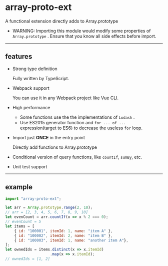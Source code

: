 # array-proto-ext
A functional extension directly adds to Array.prototype

 * WARNING: Importing this module would modify some properties of `Array.prototype` . Ensure that you know all side effects before import. 

----
## features

* Strong type definition

  Fully written by TypeScript.
* Webpack support

  You can use it in any Webpack project like Vue CLI.
* High performance

  * Some functions use the the implementations of `Lodash` .
  * Use ES2015 generator function and `for ... of ...` expression(target to ES6) to decrease the useless `for` loop.
* Import just **ONCE** in the entry point
  
  Directly add functions to Array.prototype
* Conditional version of query functions, like `countIf`, `sumBy`, etc.
* Unit test support
  
----
## example

```javascript
import "array-proto-ext";

let arr = Array.prototype.range(2, 10);
// arr = [2, 3, 4, 5, 6, 7, 8, 9, 10]
let evenCount = arr.countIf(x => x % 2 === 0);
// evenCount = 5
let items = [
    { id: "100001", itemId: 1, name: "item A" },
    { id: "100002", itemId: 2, name: "item B" },
    { id: "100003", itemId: 1, name: "another item A"},
];
let ownedIds = items.distinct(x => x.itemId)
                    .map(x => x.itemId);
// ownedIds = [1, 2]
```